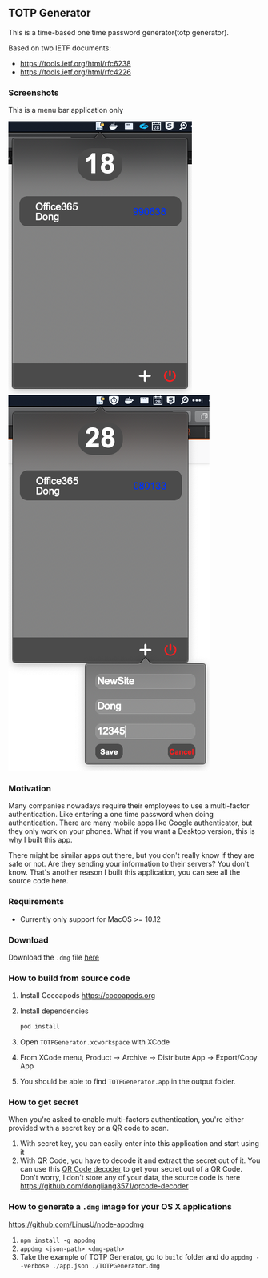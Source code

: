 ## TOTP Generator

This is a time-based one time password generator(totp generator).

Based on two IETF documents:
- https://tools.ietf.org/html/rfc6238
- https://tools.ietf.org/html/rfc4226

### Screenshots

This is a menu bar application only

![Screenshot1](/screenshots/screenshot-1.png)
![Screenshot2](/screenshots/screenshot-2.png)

### Motivation

Many companies nowadays require their employees to use a multi-factor authentication. Like entering a one time password when doing authentication. There are many mobile apps like Google authenticator, but they only work on your phones. What if you want a Desktop version, this is why I built this app.

There might be similar apps out there, but you don't really know if they are safe or not. Are they sending your information to their servers? You don't know. That's another reason I built this application, you can see all the source code here.

### Requirements

- Currently only support for MacOS >= 10.12

### Download

Download the `.dmg` file [here](/build/TOTPGenerator.dmg)

### How to build from source code

1. Install Cocoapods https://cocoapods.org
2. Install dependencies

    ```bash
    pod install
    ```
3. Open `TOTPGenerator.xcworkspace` with XCode

4. From XCode menu, Product -> Archive -> Distribute App -> Export/Copy App

5. You should be able to find `TOTPGenerator.app` in the output folder.

### How to get secret

When you're asked to enable multi-factors authentication, you're either provided with a secret key or a QR code to scan.

1. With secret key, you can easily enter into this application and start using it
2. With QR Code, you have to decode it and extract the secret out of it. You can use this [QR Code decoder](https://dongliang3571.github.io/qrcode-decoder/) to get your secret out of a QR Code. Don't worry, I don't store any of your data, the source code is here https://github.com/dongliang3571/qrcode-decoder


### How to generate a `.dmg` image for your OS X applications

https://github.com/LinusU/node-appdmg

1. `npm install -g appdmg`
2. `appdmg <json-path> <dmg-path>`
3. Take the example of TOTP Generator, go to `build` folder and do `appdmg --verbose ./app.json ./TOTPGenerator.dmg`

